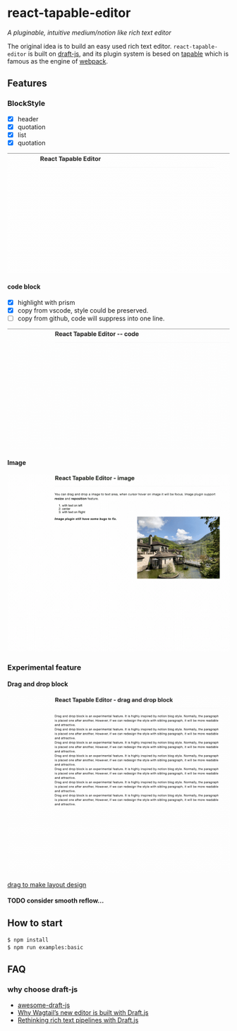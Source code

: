 # react-tapable-editor

_A pluginable, intuitive medium/notion like rich text editor_

The original idea is to build an easy used rich text editor. `react-tapable-editor` is built on [draft-js](https://github.com/facebook/draft-js), and its plugin system is besed on [tapable](https://github.com/webpack/tapable) which is famous as the engine of [webpack](https://github.com/webpack/webpack).

## Features

### BlockStyle

- [x] header
- [x] quotation
- [x] list
- [x] quotation

![gif](./docs/basic.gif)

#### code block

- [x] highlight with prism
- [x] copy from vscode, style could be preserved.
- [ ] copy from github, code will suppress into one line.

![code](./docs/code.gif)

#### Image

![image](./docs/image.gif)

### Experimental feature

#### Drag and drop block

![drag-block](./docs/drag-block.gif)

[drag to make layout design](./docs/drag.md)

#### TODO consider smooth reflow...

## How to start

```bash
$ npm install
$ npm run examples:basic
```

## FAQ

### why choose draft-js

- [awesome-draft-js](https://github.com/nikgraf/awesome-draft-js)
- [Why Wagtail’s new editor is built with Draft.js](https://wagtail.io/blog/why-wagtail-new-editor-is-built-with-draft-js/)
- [Rethinking rich text pipelines with Draft.js](https://wagtail.io/blog/rethinking-rich-text-pipelines-with-draft-js/)

